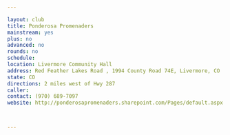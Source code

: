 ```yaml
---

layout: club
title: Ponderosa Promenaders
mainstream: yes
plus: no
advanced: no
rounds: no
schedule: 
location: Livermore Community Hall
address: Red Feather Lakes Road , 1994 County Road 74E, Livermore, CO
state: CO
directions: 2 miles west of Hwy 287
caller: 
contact: (970) 689-7097
website: http://ponderosapromenaders.sharepoint.com/Pages/default.aspx



---
```


